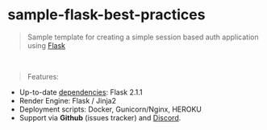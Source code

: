 # sample-flask-best-practices
<blockquote> Sample template for creating a simple session based auth application using <a href="https://flask.palletsprojects.com/en/2.1.x/">Flask</a> </blockquote>
<br />
<blockquote>Features:</blockquote>
<ul>
  <li> Up-to-date <a href="requirements.txt">dependencies</a>: Flask 2.1.1 </li>
  <li> Render Engine: Flask / Jinja2 </li>
  <li> Deployment scripts: Docker, Gunicorn/Nginx, HEROKU </li>
  <li> Support via <strong>Github</strong> (issues tracker) and <a href="https://discord.gg/fZC6hup" rel="nofollow">Discord</a>. </li>
</ul>
